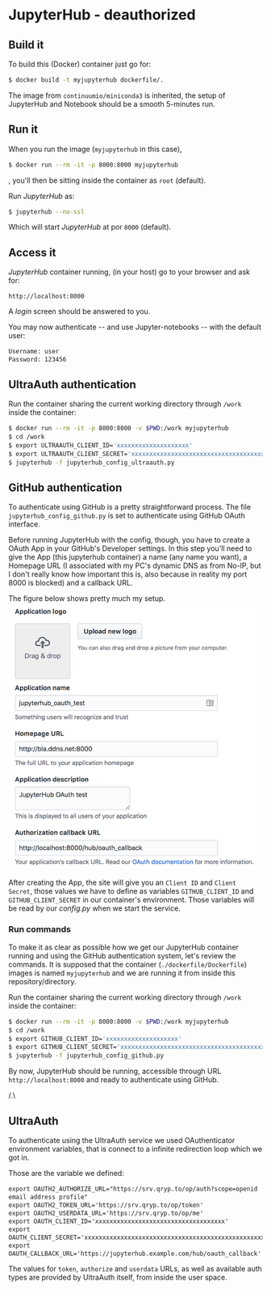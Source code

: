 # JupyterHub - deauthorized


## Build it

To build this (Docker) container just go for:

```bash
$ docker build -t myjupyterhub dockerfile/.
```

The image from `continuumio/miniconda3` is inherited, the
setup of JupyterHub and Notebook should be a smooth 5-minutes run.


## Run it

When you run the image (`myjupyterhub` in this case),
```bash
$ docker run --rm -it -p 8000:8000 myjupyterhub
```
, you'll then be sitting inside the container as `root` (default).

Run *JupyterHub* as:
```bash
$ jupyterhub --no-ssl
```
Which will start *JupyterHub* at por `8000` (default).


## Access it

*JupyterHub* container running, (in your host) go to your browser
and ask for:
```
http://localhost:8000
```
A *login* screen should be answered to you.

You may now authenticate -- and use Jupyter-notebooks -- with the
default user:
```
Username: user
Password: 123456
```

## UltraAuth authentication

Run the container sharing the current working directory through `/work` inside the container:
```bash
$ docker run --rm -it -p 8000:8000 -v $PWD:/work myjupyterhub
$ cd /work
$ export ULTRAAUTH_CLIENT_ID='xxxxxxxxxxxxxxxxxxxx'
$ export ULTRAAUTH_CLIENT_SECRET='xxxxxxxxxxxxxxxxxxxxxxxxxxxxxxxxxxxxxxxx'
$ jupyterhub -f jupyterhub_config_ultraauth.py
```

## GitHub authentication

To authenticate using GitHub is a pretty straightforward process.
The file `jupyterhub_config_github.py` is set to authenticate using
GitHub OAuth interface.

Before running JupyterHub with the config, though, you have to create a OAuth App
in your GitHub's Developer settings.
In this step you'll need to give the App (this jupyterhub container) a name (any name you want),
a Homepage URL (I associated with my PC's dynamic DNS as from No-IP, but I don't really know
how important this is, also because in reality my port 8000 is blocked) and a
callback URL.

The figure below shows pretty much my setup.
![GitHub Oauth App settings](github_oauth_app_settings.png)

After creating the App, the site will give you an `Client ID` and `Client Secret`,
those values we have to define as variables `GITHUB_CLIENT_ID` and `GITHUB_CLIENT_SECRET`
in our container's environment. Those variables will be read by our *config.py* when
we start the service.

### Run commands

To make it as clear as possible how we get our JupyterHub container running and
using the GitHub authentication system, let's review the commands.
It is supposed that the container (`./dockerfile/Dockerfile`) images is named `myjupyterhub`
and we are running it from inside this repository/directory.

Run the container sharing the current working directory through `/work` inside the container:
```bash
$ docker run --rm -it -p 8000:8000 -v $PWD:/work myjupyterhub
$ cd /work
$ export GITHUB_CLIENT_ID='xxxxxxxxxxxxxxxxxxxx'
$ export GITHUB_CLIENT_SECRET='xxxxxxxxxxxxxxxxxxxxxxxxxxxxxxxxxxxxxxxx'
$ jupyterhub -f jupyterhub_config_github.py
```

By now, JupyterHub should be running, accessible through URL `http://localhost:8000`
and ready to authenticate using GitHub.

/.\

## UltraAuth

To authenticate using the UltraAuth service we used OAuthenticator environment variables,
that is connect to a infinite redirection loop which we got in.

Those are the variable we defined:
```
export OAUTH2_AUTHORIZE_URL="https://srv.qryp.to/op/auth?scope=openid email address profile"
export OAUTH2_TOKEN_URL='https://srv.qryp.to/op/token'
export OAUTH2_USERDATA_URL='https://srv.qryp.to/op/me'
export OAUTH_CLIENT_ID='xxxxxxxxxxxxxxxxxxxxxxxxxxxxxxxxxxxx'
export OAUTH_CLIENT_SECRET='xxxxxxxxxxxxxxxxxxxxxxxxxxxxxxxxxxxxxxxxxxxxxxxxxxxxxxxxxxxxxxx'
export OAUTH_CALLBACK_URL='https://jupyterhub.example.com/hub/oauth_callback'
```

The values for `token`, `authorize` and `userdata` URLs, as well as available
auth types are provided by UltraAuth itself, from inside the user space.
